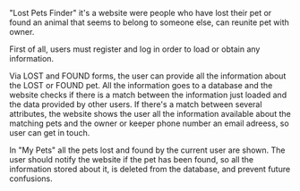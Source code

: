 "Lost Pets Finder" it's a website were people who have lost their pet or found an animal that seems to belong to someone else, can reunite pet with owner.

First of all, users must register and log in order to load or obtain any information.

Via  LOST and FOUND forms, the user can provide all the information about the LOST or FOUND pet. All the information goes to a database and the website checks if
there is a match between the information just loaded and the data provided by other users. If there's a match between several attributes, the website shows the user
all the information available about the matching pets and the owner or keeper phone number an email adreess, so user can get in touch.

In "My Pets" all the pets lost and found by the current user are shown. The user should notify the website if the pet has been found, so all the information stored about it, is deleted from the database, and prevent future confusions.

